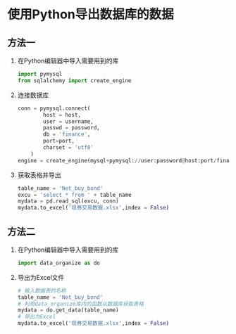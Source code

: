# 使用Python导出数据库的数据

## 方法一

1. 在Python编辑器中导入需要用到的库

   ```python
   import pymysql
   from sqlalchemy import create_engine

2. 连接数据库

   ```python
   conn = pymysql.connect(	
           host = host,	
           user = username,	
           passwd = password,	
           db = 'finance',	
           port=port,	
           charset = 'utf8'	
       )	
   engine = create_engine(mysql+pymysql://user:password@host:port/finance?charset=utf8)
   ```

3. 获取表格并导出

   ```python
   table_name = 'Net_buy_bond'
   excu = 'select * from ' + table_name
   mydata = pd.read_sql(excu, conn)
   mydata.to_excel('现券交易数据.xlsx',index = False)
   ```



## 方法二

1. 在Python编辑器中导入需要用到的库

   ```python
   import data_organize as do
   ```

2. 导出为Excel文件

   ```python
   # 输入数据表的名称
   table_name = 'Net_buy_bond'
   # 利用data_organize库内的函数从数据库获取表格
   mydata = do.get_data(table_name)
   # 导出为Excel
   mydata.to_excel('现券交易数据.xlsx',index = False)
   ```



   

